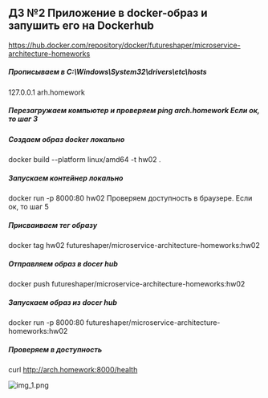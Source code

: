 ## ДЗ №2 Приложение в docker-образ и запушить его на Dockerhub
https://hub.docker.com/repository/docker/futureshaper/microservice-architecture-homeworks

##### Прописываем в C:\Windows\System32\drivers\etc\hosts 
127.0.0.1 arh.homework
##### Перезагружаем компьютер и проверяем ping arch.homework Если ок, то шаг 3
##### Создаем образ docker локально 
docker build --platform linux/amd64 -t hw02 .
##### Запускаем контейнер локально 
docker run -p 8000:80 hw02 Проверяем доступность в браузере. Если ок, то шаг 5
##### Присваиваем тег образу 
docker tag hw02 futureshaper/microservice-architecture-homeworks:hw02
##### Отправляем образ в docer hub    
docker push futureshaper/microservice-architecture-homeworks:hw02
##### Запускаем образ из docer hub    
docker run -p 8000:80 futureshaper/microservice-architecture-homeworks:hw02
##### Проверяем в доступность 
curl http://arch.homework:8000/health

![img_1.png](img_1.png)
    
   
   
